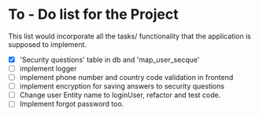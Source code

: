 # To - Do list for the Project
This list would incorporate all the tasks/ functionality 
that the application is supposed to implement.

- [X] 'Security questions' table in db and 'map_user_secque'
- [ ] implement logger
- [ ] implement phone number and country code validation in frontend
- [ ] implement encryption for saving answers to security questions
- [ ] Change user Entity name to loginUser, refactor and test code.
- [ ] Implement forgot password too.